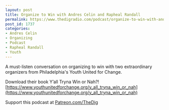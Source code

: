 ```yaml
---
layout: post
title: Organize to Win with Andres Celin and Rapheal Randall
permalink: https://www.thedigradio.com/podcast/organize-to-win-with-andres-celin-and-rapheal-randall/index.html
post_id: 1737
categories: 
- Andres Celin
- Organizing
- Podcast
- Rapheal Randall
- Youth
---
```


A must-listen conversation on organizing to win with two extraordinary organizers from Philadelphia's Youth United for Change.

Download their book Y’all Tryna Win or Nah?! 
[https://www.youthunitedforchange.org/y_all_tryna_win_or_nah](https://www.youthunitedforchange.org/y_all_tryna_win_or_nah)

Support this podcast at 
[Patreon.com/TheDig](http://Patreon.com/TheDig)